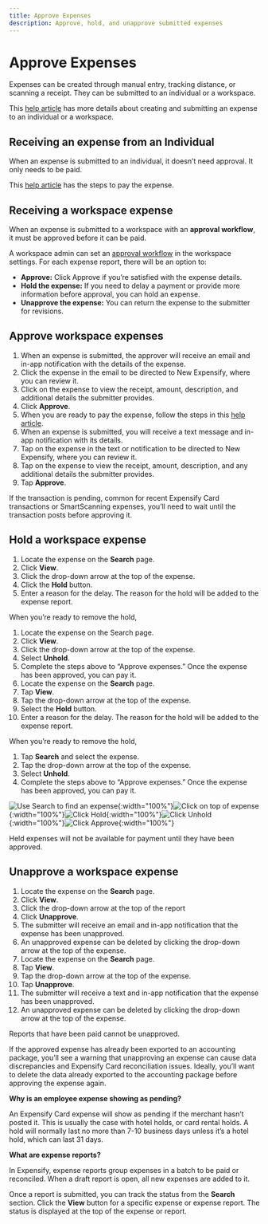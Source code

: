 ```yaml
---
title: Approve Expenses
description: Approve, hold, and unapprove submitted expenses
---
```


# Approve Expenses

Expenses can be created through manual entry, tracking distance, or scanning a receipt. They can be submitted to an individual or a workspace.

This [help article](https://help.expensify.com/articles/new-expensify/expenses-and-payments/Create-an-expense) has more details about creating and submitting an expense to an individual or a workspace.

## Receiving an expense from an Individual

When an expense is submitted to an individual, it doesn’t need approval. It only needs to be paid.

This [help article](https://help.expensify.com/articles/new-expensify/expenses-and-payments/Pay-an-expense) has the steps to pay the expense.

## Receiving a workspace expense

When an expense is submitted to a workspace with an **approval workflow**, it must be approved before it can be paid.

A workspace admin can set an [approval workflow](https://help.expensify.com/articles/new-expensify/workspaces/Add-approvals) in the workspace settings. For each expense report, there will be an option to:

* **Approve:** Click Approve if you’re satisfied with the expense details.
* **Hold the expense:** If you need to delay a payment or provide more information before approval, you can hold an expense.
* **Unapprove the expense:** You can return the expense to the submitter for revisions.

## Approve workspace expenses

1. When an expense is submitted, the approver will receive an email and in-app notification with the details of the expense.
2. Click the expense in the email to be directed to New Expensify, where you can review it.
3. Click on the expense to view the receipt, amount, description, and additional details the submitter provides.
4. Click **Approve**.
5. When you are ready to pay the expense, follow the steps in this [help article](https://help.expensify.com/articles/new-expensify/expenses-and-payments/Pay-an-expense).
6. When an expense is submitted, you will receive a text message and in-app notification with its details.
7. Tap on the expense in the text or notification to be directed to New Expensify, where you can review it.
8. Tap on the expense to view the receipt, amount, description, and any additional details the submitter provides.
9. Tap **Approve**.

If the transaction is pending, common for recent Expensify Card transactions or SmartScanning expenses, you’ll need to wait until the transaction posts before approving it.

## Hold a workspace expense

1. Locate the expense on the **Search** page.
2. Click **View**.
3. Click the drop-down arrow at the top of the expense.
4. Click the **Hold** button.
5. Enter a reason for the delay. The reason for the hold will be added to the expense report.

&#x20;

When you’re ready to remove the hold,

1. Locate the expense on the Search page.
2. Click **View**.
3. Click the drop-down arrow at the top of the expense.
4. Select **Unhold**.
5. Complete the steps above to “Approve expenses.” Once the expense has been approved, you can pay it.
6. Locate the expense on the **Search** page.
7. Tap **View**.
8. Tap the drop-down arrow at the top of the expense.
9. Select the **Hold** button.
10. Enter a reason for the delay. The reason for the hold will be added to the expense report.

&#x20;

When you’re ready to remove the hold,

1. Tap **Search** and select the expense.
2. Tap the drop-down arrow at the top of the expense.
3. Select **Unhold**.
4. Complete the steps above to “Approve expenses.” Once the expense has been approved, you can pay it.

![Use Search to find an expense](%7B%7Bsite.url%7D%7D/assets/images/search-hold-01.png){:width="100%"}![Click on top of expense](%7B%7Bsite.url%7D%7D/assets/images/search-hold-02.png){:width="100%"}![Click Hold](%7B%7Bsite.url%7D%7D/assets/images/search-hold-03.png){:width="100%"}![Click Unhold](%7B%7Bsite.url%7D%7D/assets/images/search-hold-04.png){:width="100%"}![Click Approve](%7B%7Bsite.url%7D%7D/assets/images/search-hold-05.png){:width="100%"}

Held expenses will not be available for payment until they have been approved.

## Unapprove a workspace expense

1. Locate the expense on the **Search** page.
2. Click **View**.
3. Click the drop-down arrow at the top of the report
4. Click **Unapprove**.
5. The submitter will receive an email and in-app notification that the expense has been unapproved.
6. An unapproved expense can be deleted by clicking the drop-down arrow at the top of the expense.
7. Locate the expense on the **Search** page.
8. Tap **View**.
9. Tap the drop-down arrow at the top of the expense.
10. Tap **Unapprove**.
11. The submitter will receive a text and in-app notification that the expense has been unapproved.
12. An unapproved expense can be deleted by clicking the drop-down arrow at the top of the expense.

Reports that have been paid cannot be unapproved.

If the approved expense has already been exported to an accounting package, you’ll see a warning that unapproving an expense can cause data discrepancies and Expensify Card reconciliation issues. Ideally, you’ll want to delete the data already exported to the accounting package before approving the expense again.

**Why is an employee expense showing as pending?**

An Expensify Card expense will show as pending if the merchant hasn’t posted it. This is usually the case with hotel holds, or card rental holds. A hold will normally last no more than 7-10 business days unless it’s a hotel hold, which can last 31 days.

**What are expense reports?**

In Expensify, expense reports group expenses in a batch to be paid or reconciled. When a draft report is open, all new expenses are added to it.

Once a report is submitted, you can track the status from the **Search** section. Click the **View** button for a specific expense or expense report. The status is displayed at the top of the expense or report.
